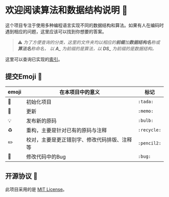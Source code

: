 # 欢迎阅读算法和数据结构说明 📃

这个项目专注于使用多种编程语言实现不同的数据结构和算法。如果有人在编码时遇到相应的问题，这里应该可以找到你想要的答案。

> ⚠ *为了方便查询的分类，这里的文件夹均以相应的**前缀**加**数据结构名**称或**算法名**称命名，
> 以 **A_** 为前缀的是算法，以 **DS_** 为前缀的是数据结构。*

这里可以查询已实现的[索引](https://github.com/xiashuangxi/Algorithm_DataStructure_Notes/blob/main/INDEX.md)。

## 提交Emoji 💬

|emoji| 在本项目中的意义 | 标记 |
|-----|-----------------|------|
|🎉   |初始化项目       | `:tada:`|
|📝   |更新            | `:memo:`|
|💡   |发布新的原码     | `:bulb:`|
|♻️   |重构，主要是针对已有的原码与注释     | `:recycle:`|
|✏️   |校对，主要是更正错别字、修改代码排版、注释等     | `:pencil2:`|
|🐛   |修改代码中的Bug     | `:bug:`|

## 开源协议 🔖

此项目采用的是 [MIT License](https://github.com/xiashuangxi/Algorithm_DataStructure_Notes/blob/main/LICENSE)。